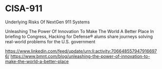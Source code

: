 # CISA-911
Underlying Risks Of NextGen 911 Systems

Unleashing The Power Of Innovation To Make The World A Better Place
In briefing to Congress, Hacking for Defense® alums share journeys solving real-world problems for the U.S. government

https://www.linkedin.com/feed/update/urn:li:activity:7066485579479166976/
https://www.bmnt.com/blog/unleashing-the-power-of-innovation-to-make-the-world-a-better-place
